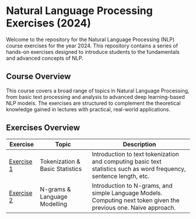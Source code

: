 # Natural Language Processing Exercises (2024)

Welcome to the repository for the Natural Language Processing (NLP) course exercises for the year 2024. This repository contains a series of hands-on exercises designed to introduce students to the fundamentals and advanced concepts of NLP.

## Course Overview

This course covers a broad range of topics in Natural Language Processing, from basic text processing and analysis to advanced deep learning-based NLP models. The exercises are structured to complement the theoretical knowledge gained in lectures with practical, real-world applications.

 
## Exercises Overview


| Exercise         | Topic                           | Description                                  |
|-----------------|---------------------------------|----------------------------------------------|
| [Exercise 1](https://github.com/Neilus03/NLP-2024/blob/c8567d430eacc96d02a7652d7a1b9a902501e730/tokenization_%26_basic_statistics.ipynb)      | Tokenization & Basic Statistics | Introduction to text tokenization and computing basic text statistics such as word frequency, sentence length, etc. |
| [Exercise 2](https://github.com/Neilus03/NLP-2024/blob/293cd4d1ad46569346846ed89c5dcd4242203c51/LAB2-N-grams_%26_Language_Modelling.ipynb)    | N-grams & Language Modelling | Introduction to N-grams, and simple Language Models. Computing next token given the previous one. Naive approach. |

